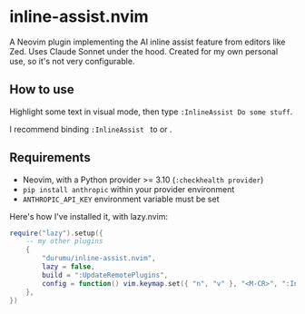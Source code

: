 # inline-assist.nvim

A Neovim plugin implementing the AI inline assist feature from editors like Zed. Uses Claude Sonnet under the hood. Created for my own personal use, so it's not very configurable.

## How to use

Highlight some text in visual mode, then type `:InlineAssist Do some stuff`.

I recommend binding `:InlineAssist ` to <C-CR> or <M-CR>.

## Requirements

- Neovim, with a Python provider >= 3.10 (`:checkhealth provider`)
- `pip install anthropic` within your provider environment
- `ANTHROPIC_API_KEY` environment variable must be set

Here's how I've installed it, with lazy.nvim:

```lua
require("lazy").setup({
    -- my other plugins
    {
        "durumu/inline-assist.nvim",
        lazy = false,
        build = ":UpdateRemotePlugins",
        config = function() vim.keymap.set({ "n", "v" }, "<M-CR>", ":InlineAssist ") end,
    },
})
```
